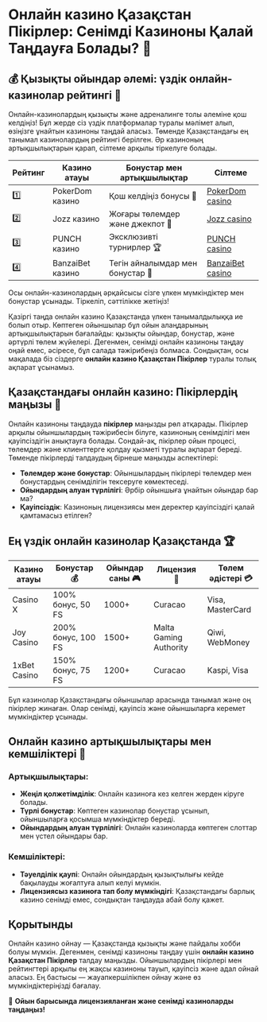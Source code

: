 # Онлайн казино Қазақстан Пікірлер: Сенімді Казиноны Қалай Таңдауға Болады? 🎰
## 💰 Қызықты ойындар әлемі: үздік онлайн-казинолар рейтингі 🎲

Онлайн-казинолардың қызықты және адреналинге толы әлеміне қош келдіңіз! Бұл жерде сіз үздік платформалар туралы мәлімет алып, өзіңізге ұнайтын казиноны таңдай аласыз. Төменде Қазақстандағы ең танымал казинолардың рейтингі берілген. Әр казиноның артықшылықтарын қарап, сілтеме арқылы тіркелуге болады.

| Рейтинг | Казино атауы      | Бонустар мен артықшылықтар     | Сілтеме           |
|---------|--------------------|-------------------------------|-------------------|
| 1️⃣     | PokerDom казино     | Қош келдіңіз бонусы 🤑          | [PokerDom casino](https://brandplay.link/Bxg7SC7H)  |
| 2️⃣     | Jozz казино         | Жоғары төлемдер және джекпот 🎰  | [Jozz casino](https://tk435zi5i9.com/alt/jozz/registration?e8250665e216213938eeaefaf3e61c0a) |
| 3️⃣     | PUNCH казино        | Эксклюзивті турнирлер 🏆        | [PUNCH casino](https://betpunch1.com/d638d6d39)   |
| 4️⃣     | BanzaiBet казино    | Тегін айналымдар мен бонустар 🎁 | [BanzaiBet casino](https://bnzstr009.com/e9rVJ)  |

Осы онлайн-казинолардың әрқайсысы сізге үлкен мүмкіндіктер мен бонустар ұсынады. Тіркеліп, сәттілікке жетіңіз!

Қазіргі таңда онлайн казино Қазақстанда үлкен танымалдылыққа ие болып отыр. Көптеген ойыншылар бұл ойын алаңдарының артықшылықтарын бағалайды: қызықты ойындар, бонустар, және әртүрлі төлем жүйелері. Дегенмен, сенімді онлайн казиноны таңдау оңай емес, әсіресе, бұл салада тәжірибеңіз болмаса. Сондықтан, осы мақалада біз сіздерге **онлайн казино Қазақстан Пікірлер** туралы толық ақпарат ұсынамыз.

## Қазақстандағы онлайн казино: Пікірлердің маңызы 🌟

Онлайн казиноны таңдауда **пікірлер** маңызды рөл атқарады. Пікірлер арқылы ойыншылардың тәжірибесін білуге, казиноның сенімділігі мен қауіпсіздігін анықтауға болады. Сондай-ақ, пікірлер ойын процесі, төлемдер және клиенттерге қолдау қызметі туралы ақпарат береді. Төменде пікірлерді талдаудың бірнеше маңызды аспектілері:

- **Төлемдер және бонустар**: Ойыншылардың пікірлері төлемдер мен бонустардың сенімділігін тексеруге көмектеседі.
- **Ойындардың алуан түрлілігі**: Әрбір ойыншыға ұнайтын ойындар бар ма?
- **Қауіпсіздік**: Казиноның лицензиясы мен деректер қауіпсіздігі қалай қамтамасыз етілген?

## Ең үздік онлайн казинолар Қазақстанда 🏆

| Казино атауы        | Бонустар 💰           | Ойындар саны 🎮      | Лицензия 📜           | Төлем әдістері 💳    |
|---------------------|-----------------------|----------------------|-----------------------|---------------------|
| Casino X            | 100% бонус, 50 FS     | 1000+                | Curacao                | Visa, MasterCard     |
| Joy Casino           | 200% бонус, 100 FS    | 1500+                | Malta Gaming Authority | Qiwi, WebMoney       |
| 1xBet Casino         | 150% бонус, 75 FS     | 1200+                | Curacao                | Kaspi, Visa          |

Бұл казинолар Қазақстандағы ойыншылар арасында танымал және оң пікірлер жинаған. Олар сенімді, қауіпсіз және ойыншыларға керемет мүмкіндіктер ұсынады.

## Онлайн казино артықшылықтары мен кемшіліктері 🎯

### Артықшылықтары:

- **Жеңіл қолжетімділік**: Онлайн казиноға кез келген жерден кіруге болады.
- **Түрлі бонустар**: Көптеген казинолар бонустар ұсынып, ойыншыларға қосымша мүмкіндіктер береді.
- **Ойындардың алуан түрлілігі**: Онлайн казиноларда көптеген слоттар мен үстел ойындары бар.

### Кемшіліктері:

- **Тәуелділік қаупі**: Онлайн ойындардың қызықтылығы кейде бақылауды жоғалтуға алып келуі мүмкін.
- **Лицензиясыз казиноға тап болу мүмкіндігі**: Қазақстандағы барлық казино сенімді емес, сондықтан таңдауда абай болу қажет.

## Қорытынды

Онлайн казино ойнау — Қазақстанда қызықты және пайдалы хобби болуы мүмкін. Дегенмен, сенімді казиноны таңдау үшін **онлайн казино Қазақстан Пікірлер** талдау маңызды. Ойыншылардың пікірлері мен рейтингтері арқылы ең жақсы казиноны тауып, қауіпсіз және адал ойнай аласыз. Ең бастысы — жауапкершілікпен ойнау және өз мүмкіндіктеріңізді бағалау.

🔗 **Ойын барысында лицензияланған және сенімді казиноларды таңдаңыз!**


